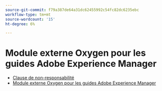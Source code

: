 ```yaml
---
source-git-commit: f79a387de64a31dc62455992c54fc82dc6235ebc
workflow-type: tm+mt
source-wordcount: '15'
ht-degree: 6%

---
```

# Module externe Oxygen pour les guides Adobe Experience Manager

- [Clause de non-responsabilité](rebranding-disclaimer.md)
- [Module externe Oxygen pour les guides Adobe Experience Manager](use-aem-connector.md)

